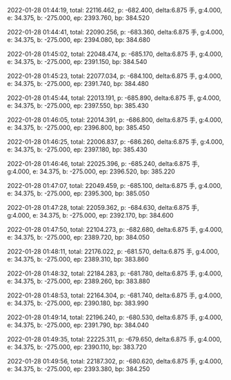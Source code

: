 2022-01-28 01:44:19, total: 22116.462, p: -682.400, delta:6.875 手, g:4.000, e: 34.375, b: -275.000, ep: 2393.760, bp: 384.520

2022-01-28 01:44:41, total: 22090.256, p: -683.360, delta:6.875 手, g:4.000, e: 34.375, b: -275.000, ep: 2394.080, bp: 384.680

2022-01-28 01:45:02, total: 22048.474, p: -685.170, delta:6.875 手, g:4.000, e: 34.375, b: -275.000, ep: 2391.150, bp: 384.540

2022-01-28 01:45:23, total: 22077.034, p: -684.100, delta:6.875 手, g:4.000, e: 34.375, b: -275.000, ep: 2391.740, bp: 384.480

2022-01-28 01:45:44, total: 22013.191, p: -685.890, delta:6.875 手, g:4.000, e: 34.375, b: -275.000, ep: 2397.550, bp: 385.430

2022-01-28 01:46:05, total: 22014.391, p: -686.800, delta:6.875 手, g:4.000, e: 34.375, b: -275.000, ep: 2396.800, bp: 385.450

2022-01-28 01:46:25, total: 22006.837, p: -686.260, delta:6.875 手, g:4.000, e: 34.375, b: -275.000, ep: 2397.180, bp: 385.430

2022-01-28 01:46:46, total: 22025.396, p: -685.240, delta:6.875 手, g:4.000, e: 34.375, b: -275.000, ep: 2396.520, bp: 385.220

2022-01-28 01:47:07, total: 22049.459, p: -685.100, delta:6.875 手, g:4.000, e: 34.375, b: -275.000, ep: 2395.300, bp: 385.050

2022-01-28 01:47:28, total: 22059.362, p: -684.630, delta:6.875 手, g:4.000, e: 34.375, b: -275.000, ep: 2392.170, bp: 384.600

2022-01-28 01:47:50, total: 22104.273, p: -682.680, delta:6.875 手, g:4.000, e: 34.375, b: -275.000, ep: 2389.720, bp: 384.050

2022-01-28 01:48:11, total: 22176.022, p: -681.570, delta:6.875 手, g:4.000, e: 34.375, b: -275.000, ep: 2389.310, bp: 383.860

2022-01-28 01:48:32, total: 22184.283, p: -681.780, delta:6.875 手, g:4.000, e: 34.375, b: -275.000, ep: 2389.260, bp: 383.880

2022-01-28 01:48:53, total: 22164.304, p: -681.740, delta:6.875 手, g:4.000, e: 34.375, b: -275.000, ep: 2390.180, bp: 383.990

2022-01-28 01:49:14, total: 22196.240, p: -680.530, delta:6.875 手, g:4.000, e: 34.375, b: -275.000, ep: 2391.790, bp: 384.040

2022-01-28 01:49:35, total: 22225.311, p: -679.650, delta:6.875 手, g:4.000, e: 34.375, b: -275.000, ep: 2390.110, bp: 383.720

2022-01-28 01:49:56, total: 22187.302, p: -680.620, delta:6.875 手, g:4.000, e: 34.375, b: -275.000, ep: 2393.380, bp: 384.250